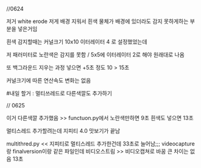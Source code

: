 //0624

저거 white erode 저게 배경 지워서 
흰색 물체가 배경에 있더라도 감지 못하게하는 부분을 넣은거임

흰색 감지할때는 커널크기 10x10 이터레이터 4 로 설정했었는데

저 패러미터로 노란색은 감지를 못함 / 5x5에 이터레이터 2로 해야 원래대로 나옴

또 백그라운드 지우는 과정 넣으면 +5초 정도 10 > 15초

커널크기에 따른 연산속도 변화는 없음

#내일 할거 : 멀티쓰레드로 다른색깔도 추가하기 

// 0625


이거 다른색깔 추가했음 >> functuon.py에서 노란색만하면 9초 흰색도 넣으면 13초

멀티스레드 추가할려는데 지피티 4.0 맛보기가 끝남

multithred.py << 지피티로 멀티스레드 추가한건데 33초로 늘어남;;;
videocapture 랑 finalversion이랑 같은 파일인데 비디오스트림 >> 비디오캡쳐로 바꿈 큰 차이는 없음 13초
